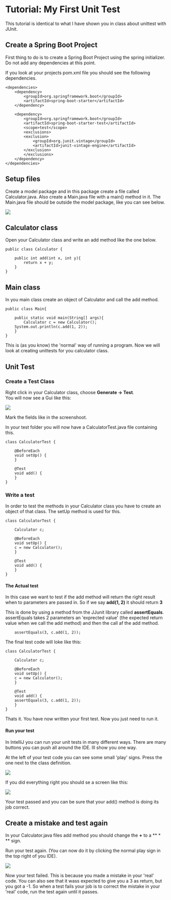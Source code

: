<!-- JS use if these pages are used as githubpages. can be deleted if used elsewhere -->
<script src="https://code.jquery.com/jquery-3.2.1.min.js"></script>
<script src="script.js"></script>


# Tutorial: My First Unit Test

This tutorial is identical to what I have shown you in class about unittest with JUnit.

## Create a Spring Boot Project 
First thing to do is to create a Spring Boot Project using the spring initializer.   
Do not add any dependencies at this point.   


If you look at your projects pom.xml file you should see the following dependencies. 

````
<dependencies>
	<dependency>
	    <groupId>org.springframework.boot</groupId>
	    <artifactId>spring-boot-starter</artifactId>
	</dependency>

	<dependency>
	    <groupId>org.springframework.boot</groupId>
	    <artifactId>spring-boot-starter-test</artifactId>
	    <scope>test</scope>
	    <exclusions>
		<exclusion>
		    <groupId>org.junit.vintage</groupId>
		    <artifactId>junit-vintage-engine</artifactId>
		</exclusion>
	    </exclusions>
	</dependency>
</dependencies>

````
## Setup files
Create a model package and in this package create a file called Calculator.java. Also create a Main.java file with a main() method in it. The Main.java file should be outside the model package, like you can see below.   


![](img/unittest_1.png)

## Calculator class

Open your Calculator class and write an add method like the one below.

````
public class Calculator {

    public int add(int x, int y){
        return x + y;
    }
}

````
## Main class

In you main class create an object of Calculator and call the add method. 

````
public class Main{

    public static void main(String[] args){
        Calculator c = new Calculator();
	System.out.println(c.add(1, 2));
    }
}

````
This is (as you know) the 'normal' way of running a program. Now we will look at creating unittests for you calculator class. 


## Unit Test
### Create a Test Class

Right click in your Calculator class, choose **Generate -> Test**.   
You will now see a Gui like this:

![](img/unittest_2.png)

Mark the fields like in the screenshoot. 

In your test folder you will now have a CalculatorTest.java file containing this. 

````
class CalculatorTest {

    @BeforeEach
    void setUp() {
    }

    @Test
    void add() {
    }
}

````

### Write a test

In order to test the methods in your Calculator class you have to create an object of that class. The setUp method is used for this. 

````
class CalculatorTest {
    
    Calculator c;
    
    @BeforeEach
    void setUp() {
	c = new Calculator();
    }

    @Test
    void add() {
    }
}
````


#### The Actual test

In this case we want to test if the add method will return the right result when to parameters are passed in. So if we say **add(1, 2)** it should return **3**

This is done by using a method from the JJunit library called **assertEquals**. assertEquals takes 2 parameters an 'exprected value' (the expected return value when we call the add method) and then the call af the add method.

````
	assertEquals(3, c.add(1, 2));

````

The final test code will loke like this:


````
class CalculatorTest {
    
    Calculator c;
    
    @BeforeEach
    void setUp() {
	c = new Calculator();
    }

    @Test
    void add() {
	assertEquals(3, c.add(1, 2));
    }
}
````

Thats it. You have now written your first test. Now you just need to run it.

#### Run your test

In IntelliJ you can run your unit tests in many different ways. There are many buttons you can push all around the IDE. Ill show you one way. 

At the left of your test code you can see some small 'play' signs. Press the one next to the class definition. 

![](img/unittest_3.png)

If you did everything right you should se a screen like this:

![](img/unittest_4.png)

Your test passed and you can be sure that your add() method is doing its job correct. 

## Create a mistake and test again

In your Calculator.java files add method you should change the **+** to a ** * ** sign.   

Run your test again. (You can now do it by clicking the normal play sign in the top right of you IDE).

![](img/unittest_5.png)

Now your test failed. This is because you made a mistake in your 'real' code. You can also see that it wass expected to give you a 3 as return, but you got a -1. So when a test fails your job is to correct the mistake in your 'real' code, run the test again until it passes.


 

